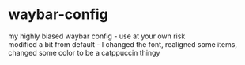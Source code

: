 # waybar-config
my highly biased waybar config - use at your own risk <br>
modified a bit from default - I changed the font, realigned some items, changed some color to be a catppuccin thingy 

